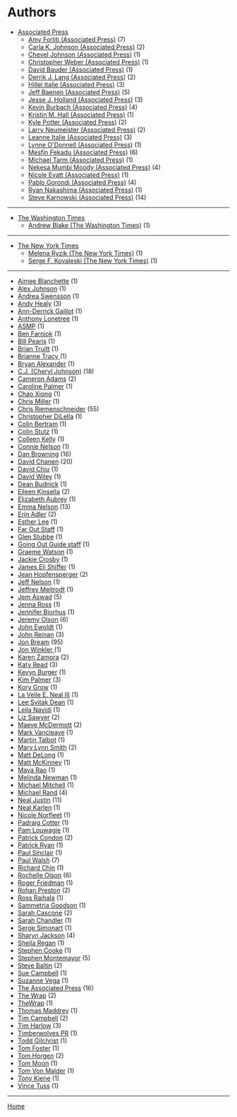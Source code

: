 # Authors

  * [Associated Press](./associated-press/)
     * [Amy Forliti (Associated Press)](./associated-press/amy-forliti/) (7)
     * [Carla K. Johnson (Associated Press)](./associated-press/carla-k-johnson/) (2)
     * [Chevel Johnson (Associated Press)](./associated-press/chevel-johnson/) (1)
     * [Christopher Weber (Associated Press)](./associated-press/christopher-weber/) (1)
     * [David Bauder (Associated Press)](./associated-press/david-bauder/) (1)
     * [Derrik J. Lang (Associated Press)](./associated-press/derrik-j-lang/) (2)
     * [Hillel Italie (Associated Press)](./associated-press/hillel-italie/) (3)
     * [Jeff Baenen (Associated Press)](./associated-press/jeff-baenen/) (5)
     * [Jesse J. Holland (Associated Press)](./associated-press/jesse-j-holland/) (3)
     * [Kevin Burbach (Associated Press)](./associated-press/kevin-burbach/) (4)
     * [Kristin M. Hall (Associated Press)](./associated-press/kristin-m-hall/) (1)
     * [Kyle Potter (Associated Press)](./associated-press/kyle-potter/) (2)
     * [Larry Neumeister (Associated Press)](./associated-press/larry-neumeister/) (2)
     * [Leanne Italie (Associated Press)](./associated-press/leanne-italie/) (3)
     * [Lynne O'Donnell (Associated Press)](./associated-press/lynne-o-donnell/) (1)
     * [Mesfin Fekadu (Associated Press)](./associated-press/mesfin-fekadu/) (6)
     * [Michael Tarm (Associated Press)](./associated-press/michael-tarm/) (1)
     * [Nekesa Mumbi Moody (Associated Press)](./associated-press/nekesa-mumbi-moody/) (4)
     * [Nicole Evatt (Associated Press)](./associated-press/nicole-evatt/) (1)
     * [Pablo Gorondi (Associated Press)](./associated-press/pablo-gorondi/) (4)
     * [Ryan Nakashima (Associated Press)](./associated-press/ryan-nakashima/) (1)
     * [Steve Karnowski (Associated Press)](./associated-press/steve-karnowski/) (14)


----


  * [The Washington Times](./the-washington-times/)
     * [Andrew Blake (The Washington Times)](./the-washington-times/andrew-blake/) (1)


----


  * [The New York Times](./the-new-york-times/)
     * [Melena Ryzik (The New York Times)](./the-new-york-times/melena-ryzik/) (1)
     * [Serge F. Kovaleski (The New York Times)](./the-new-york-times/serge-f-kovaleski/) (1)

----

  * [Aimee Blanchette](./aimee-blanchette/) (1)
  * [Alex Johnson](./alex-johnson/) (1)
  * [Andrea Swensson](./andrea-swensson/) (1)
  * [Andy Healy](./andy-healy/) (3)
  * [Ann-Derrick Gaillot](./ann-derrick-gaillot/) (1)
  * [Anthony Lonetree](./anthony-lonetree/) (1)
  * [ASMP](./asmp/) (1)
  * [Ben Farniok](./ben-farniok/) (1)
  * [Bill Pearis](./bill-pearis/) (1)
  * [Brian Truitt](./brian-truitt/) (1)
  * [Brianne Tracy ](./brianne-tracy/) (1)
  * [Bryan Alexander](./bryan-alexander/) (1)
  * [C.J. (Cheryl Johnson)](./c-j-cheryl-johnson/) (18)
  * [Cameron Adams](./cameron-adams/) (2)
  * [Caroline Palmer](./caroline-palmer/) (1)
  * [Chao Xiong](./chao-xiong/) (1)
  * [Chris Miller](./chris-miller/) (1)
  * [Chris Riemenschneider](./chris-riemenschneider/) (55)
  * [Christopher DiLella](./christopher-dilella/) (1)
  * [Colin Bertram](./colin-bertram/) (1)
  * [Colin Stutz](./colin-stutz/) (1)
  * [Colleen Kelly](./colleen-kelly/) (1)
  * [Connie Nelson](./connie-nelson/) (1)
  * [Dan Browning](./dan-browning/) (16)
  * [David Chanen](./david-chanen/) (20)
  * [David Chiu](./david-chiu/) (1)
  * [David Wiley](./david-wiley/) (1)
  * [Dean Budnick](./dean-budnick/) (1)
  * [Eileen Kinsella](./eileen-kinsella/) (2)
  * [Elizabeth Aubrey](./elizabeth-aubrey/) (1)
  * [Emma Nelson](./emma-nelson/) (13)
  * [Erin Adler](./erin-adler/) (2)
  * [Esther Lee](./esther-lee/) (1)
  * [Far Out Staff](./far-out-staff/) (1)
  * [Glen Stubbe](./glen-stubbe/) (1)
  * [Going Out Guide staff](./going-out-guide-staff/) (1)
  * [Graeme Watson](./graeme-watson/) (1)
  * [Jackie Crosby](./jackie-crosby/) (1)
  * [James Eli Shiffer](./james-eli-shiffer/) (1)
  * [Jean Hopfensperger](./jean-hopfensperger/) (2)
  * [Jeff Nelson](./jeff-nelson/) (1)
  * [Jeffrey Meitrodt](./jeffrey-meitrodt/) (1)
  * [Jem Aswad](./jem-aswad/) (5)
  * [Jenna Ross](./jenna-ross/) (1)
  * [Jennifer Bjorhus](./jennifer-bjorhus/) (1)
  * [Jeremy Olson](./jeremy-olson/) (6)
  * [John Ewoldt](./john-ewoldt/) (1)
  * [John Reinan](./john-reinan/) (3)
  * [Jon Bream](./jon-bream/) (95)
  * [Jon Winkler ](./jon-winkler/) (1)
  * [Karen Zamora](./karen-zamora/) (2)
  * [Katy Read](./katy-read/) (3)
  * [Kevyn Burger](./kevyn-burger/) (1)
  * [Kim Palmer](./kim-palmer/) (3)
  * [Kory Grow](./kory-grow/) (1)
  * [La Velle E. Neal III](./la-velle-e-neal-iii/) (1)
  * [Lee Svitak Dean](./lee-svitak-dean/) (1)
  * [Leila Navidi](./leila-navidi/) (1)
  * [Liz Sawyer](./liz-sawyer/) (2)
  * [Maeve McDermott](./maeve-mcdermott/) (2)
  * [Mark Vancleave](./mark-vancleave/) (1)
  * [Martin Talbot](./martin-talbot/) (1)
  * [Mary Lynn Smith](./mary-lynn-smith/) (2)
  * [Matt DeLong](./matt-delong/) (1)
  * [Matt McKinney](./matt-mckinney/) (1)
  * [Maya Rao](./maya-rao/) (1)
  * [Melinda Newman](./melinda-newman/) (1)
  * [Michael Mitchell](./michael-mitchell/) (1)
  * [Michael Rand](./michael-rand/) (4)
  * [Neal Justin](./neal-justin/) (11)
  * [Neal Karlen](./neal-karlen/) (1)
  * [Nicole Norfleet](./nicole-norfleet/) (1)
  * [Padraig Cotter](./padraig-cotter/) (1)
  * [Pam Louwagie](./pam-louwagie/) (1)
  * [Patrick Condon](./patrick-condon/) (2)
  * [Patrick Ryan](./patrick-ryan/) (1)
  * [Paul Sinclair](./paul-sinclair/) (1)
  * [Paul Walsh](./paul-walsh/) (7)
  * [Richard Chin](./richard-chin/) (1)
  * [Rochelle Olson](./rochelle-olson/) (6)
  * [Roger Friedman](./roger-friedman/) (1)
  * [Rohan Preston](./rohan-preston/) (2)
  * [Ross Raihala](./ross-raihala/) (1)
  * [Sammetria Goodson](./sammetria-goodson/) (1)
  * [Sarah Cascone](./sarah-cascone/) (2)
  * [Sarah Chandler](./sarah-chandler/) (1)
  * [Serge Simonart](./serge-simonart/) (1)
  * [Sharyn Jackson](./sharyn-jackson/) (4)
  * [Sheila Regan](./sheila-regan/) (1)
  * [Stephen Cooke](./stephen-cooke/) (1)
  * [Stephen Montemayor](./stephen-montemayor/) (5)
  * [Steve Baltin](./steve-baltin/) (2)
  * [Sue Campbell](./sue-campbell/) (1)
  * [Suzanne Vega](./suzanne-vega/) (1)
  * [The Associated Press](./the-associated-press/) (16)
  * [The Wrap](./the-wrap/) (2)
  * [TheWrap](./thewrap/) (1)
  * [Thomas Maddrey](./thomas-maddrey/) (1)
  * [Tim Campbell](./tim-campbell/) (2)
  * [Tim Harlow](./tim-harlow/) (3)
  * [Timberwolves PR](./timberwolves-pr/) (1)
  * [Todd Gilchrist](./todd-gilchrist/) (1)
  * [Tom Foster](./tom-foster/) (1)
  * [Tom Horgen](./tom-horgen/) (2)
  * [Tom Moon](./tom-moon/) (1)
  * [Tom Von Malder](./tom-von-malder/) (1)
  * [Tony Kiene](./tony-kiene/) (1)
  * [Vince Tuss](./vince-tuss/) (1)

----

[Home](../)
